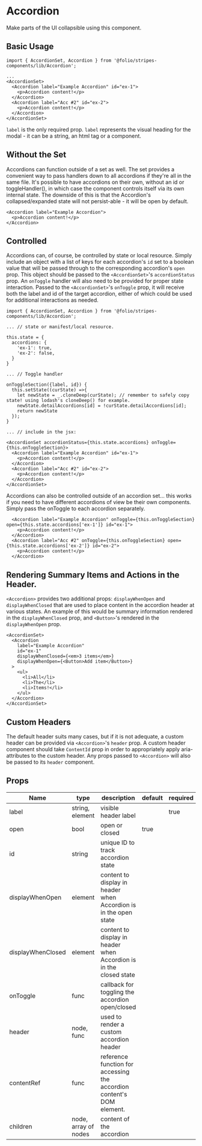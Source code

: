 # Accordion

Make parts of the UI collapsible using this component.

## Basic Usage

```
import { AccordionSet, Accordion } from '@folio/stripes-components/lib/Accordion';

...
<AccordionSet>
  <Accordion label="Example Accordion" id="ex-1">
    <p>Accordion content!</p>
  </Accordion>
  <Accordion label="Acc #2" id="ex-2">
    <p>Accordion content!</p>
  </Accordion>
</AccordionSet>
```
`label` is the only required prop. `label` represents the visual heading for the modal - it can be a string, an html tag or a component.

## Without the Set
Accordions can function outside of a set as well. The set provides a convenient way to pass handlers down to all accordions if they're all in the same file.
It's possible to have accordions on their own, without an id or toggleHandler(), in which case the component controls itself via its own internal state. The downside of this is that the Accordion's collapsed/expanded state will not persist-able - it will be open by default.

```
<Accordion label="Example Accordion">
  <p>Accordion content!</p>
</Accordion>
```

## Controlled
Accordions can, of course, be controlled by state or local resource. Simply include an object with a list of keys for each accordion's `id` set to a boolean value that will be passed through to the corresponding accordion's `open` prop. This object should be passed to the `<AccordionSet>`'s `accordionStatus` prop. An `onToggle` handler will also need to be provided for proper state interaction. Passed to the `<AccordionSet>`'s `onToggle` prop, it will receive both the label and id of the target accordion, either of which could be used for additional interactions as needed.

```
import { AccordionSet, Accordion } from '@folio/stripes-components/lib/Accordion';

... // state or manifest/local resource.

this.state = {
  accordions: {
    'ex-1': true,
    'ex-2': false,
  }
}

... // Toggle handler

onToggleSection({label, id}) {
  this.setState((curState) =>{
    let newState = _.cloneDeep(curState); // remember to safely copy state! using lodash's cloneDeep() for example.
    newState.detailAccordions[id] = !curState.detailAccordions[id];
    return newState
  });
}

... // include in the jsx: 

<AccordionSet accordionStatus={this.state.accordions} onToggle={this.onToggleSection}>
  <Accordion label="Example Accordion" id="ex-1">
    <p>Accordion content!</p>
  </Accordion>
  <Accordion label="Acc #2" id="ex-2">
    <p>Accordion content!</p>
  </Accordion>
</AccordionSet>
```
Accordions can also be controlled outside of an accordion set... this works if you need to have different accordions of view be their own components. Simply pass the onToggle to each accordion separately.

``` 
  <Accordion label="Example Accordion" onToggle={this.onToggleSection} open={this.state.accordions['ex-1']} id="ex-1">
    <p>Accordion content!</p>
  </Accordion>
  <Accordion label="Acc #2" onToggle={this.onToggleSection} open={this.state.accordions['ex-2']} id="ex-2">
    <p>Accordion content!</p>
  </Accordion>
```

## Rendering Summary Items and Actions in the Header.
`<Accordion>` provides two additional props: `displayWhenOpen` and `displayWhenClosed` that are used to place content in the accordion header at various states. An example of this would be summary information rendered in the `displayWhenClosed` prop, and `<Button>`'s rendered in the `displayWhenOpen` prop.
```
<AccordionSet>
  <Accordion 
    label="Example Accordion" 
    id="ex-1"
    displayWhenClosed={<em>3 items</em>}
    displayWhenOpen={<Button>Add item</Button>}
  >
    <ul>
      <li>All</li>
      <li>The</li>
      <li>Items!</li>
    </ul>
  </Accordion>
</AccordionSet>
```

## Custom Headers
The default header suits many cases, but if it is not adequate, a custom header can be provided via `<Accordion>`'s `header` prop. A custom header component should take `ContentId` prop in order to appropriately apply aria-attributes to the custom header. Any props passed to `<Accordion>` will also be passed to its `header` component.

## Props

Name | type | description | default | required
--- | --- | --- | --- | ---
label | string, element | visible header label | | true
open | bool | open or closed | true |
id | string | unique ID to track accordion state | |
displayWhenOpen | element | content to display in header when Accordion is in the open state | | 
displayWhenClosed | element | content to display in header when Accordion is in the closed state | | 
onToggle | func | callback for toggling the accordion open/closed | | 
header | node, func | used to render a custom accordion header | | 
contentRef | func | reference function for accessing the accordion content's DOM element. | | 
children | node, array of nodes | content of the accordion | |
